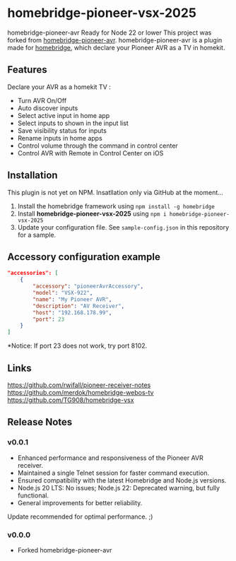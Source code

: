 # homebridge-pioneer-vsx-2025
homebridge-pioneer-avr Ready for Node 22 or lower
This project was forked from [homebridge-pioneer-avr](https://github.com/kazcangi/homebridge-pioneer-avr).
homebridge-pioneer-avr is a plugin made for [homebridge](https://github.com/nfarina/homebridge),
which declare your Pioneer AVR as a TV in homekit.

## Features

Declare your AVR as a homekit TV :
* Turn AVR On/Off
* Auto discover inputs
* Select active input in home app
* Select inputs to shown in the input list
* Save visibility status for inputs
* Rename inputs in home apps
* Control volume through the command in control center
* Control AVR with Remote in Control Center on iOS

## Installation

This plugin is not yet on NPM. Insatllation only via GitHub at the moment...

1. Install the homebridge framework using `npm install -g homebridge`
2. Install **homebridge-pioneer-vsx-2025** using `npm i homebridge-pioneer-vsx-2025`
3. Update your configuration file. See `sample-config.json` in this repository for a sample.

## Accessory configuration example

```json
"accessories": [
	{
        "accessory": "pioneerAvrAccessory",
        "model": "VSX-922",
        "name": "My Pioneer AVR",
        "description": "AV Receiver",
        "host": "192.168.178.99",
        "port": 23
	}
]
```

*Notice: If port 23 does not work, try port 8102.

## Links

https://github.com/rwifall/pioneer-receiver-notes
https://github.com/merdok/homebridge-webos-tv
https://github.com/TG908/homebridge-vsx

## Release Notes

### v0.0.1
* Enhanced performance and responsiveness of the Pioneer AVR receiver.
* Maintained a single Telnet session for faster command execution.
* Ensured compatibility with the latest Homebridge and Node.js versions.
* Node.js 20 LTS: No issues; Node.js 22: Deprecated warning, but fully functional.
* General improvements for better reliability.

Update recommended for optimal performance. ;)

### v0.0.0
* Forked homebridge-pioneer-avr
